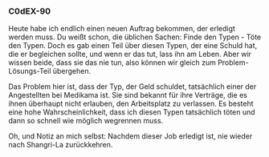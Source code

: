 ### **C0dEX-90**  

Heute habe ich endlich einen neuen Auftrag bekommen, der erledigt werden muss. Du weißt schon, die üblichen Sachen: Finde den Typen - Töte den Typen. Doch es gab einen Teil über diesen Typen, der eine Schuld hat, die er begleichen sollte, und wenn er das tut, lass ihn am Leben. Aber wir wissen beide, dass sie das nie tun, also können wir gleich zum Problem-Lösungs-Teil übergehen.

Das Problem hier ist, dass der Typ, der Geld schuldet, tatsächlich einer der Angestellten bei Medikama ist. Sie sind bekannt für ihre Verträge, die es ihnen überhaupt nicht erlauben, den Arbeitsplatz zu verlassen. Es besteht eine hohe Wahrscheinlichkeit, dass ich diesen Typen tatsächlich töten und dann so schnell wie möglich wegrennen muss.

Oh, und Notiz an mich selbst: Nachdem dieser Job erledigt ist, nie wieder nach Shangri-La zurückkehren.
